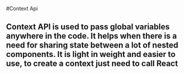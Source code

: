 
#Context Api
## Context API is used to pass global variables anywhere in the code. It helps when there is a need for sharing state between a lot of nested components. It is light in weight and easier to use, to create a context just need to call React




